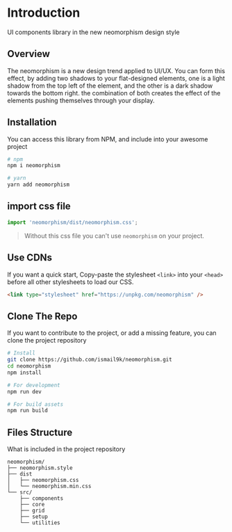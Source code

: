 # Introduction

UI components library in the new neomorphism design style

## Overview

The neomorphism is a new design trend applied to UI/UX. You can form this effect, by adding two shadows to your flat-designed elements, one is a light shadow from the top left of the element, and the other is a dark shadow towards the bottom right. the combination of both creates the effect of the elements pushing themselves through your display.

## Installation

You can access this library from NPM, and include into your awesome project

```bash
# npm
npm i neomorphism

# yarn
yarn add neomorphism
```

## import css file

```js
import 'neomorphism/dist/neomorphism.css';
```

> Without this css file you can't use `neomorphism` on your project.

## Use CDNs

If you want a quick start, Copy-paste the stylesheet `<link>` into your `<head>` before all other stylesheets to load our CSS.

```html
<link type="stylesheet" href="https://unpkg.com/neomorphism" />
```

## Clone The Repo

If you want to contribute to the project, or add a missing feature, you can clone the project repository

```bash
# Install
git clone https://github.com/ismail9k/neomorphism.git
cd neomorphism
npm install

# For development
npm run dev

# For build assets
npm run build
```

## Files Structure

What is included in the project repository

```
neomorphism/
├── neomorphism.style
├── dist
│   ├── neomorphism.css
│   └── neomorphism.min.css
└── src/
    ├── components
    ├── core
    ├── grid
    ├── setup
    └── utilities
```
